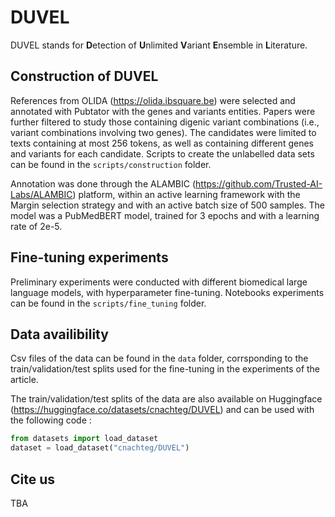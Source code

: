 # DUVEL
DUVEL stands for **D**etection of **U**nlimited **V**ariant **E**nsemble in **L**iterature.

## Construction of DUVEL
References from OLIDA (https://olida.ibsquare.be) were selected and annotated with Pubtator with the genes and variants entities. Papers were further filtered to study those containing digenic variant combinations (i.e., variant combinations involving two genes). The candidates were limited to texts containing at most 256 tokens, as well as containing different genes and variants for each candidate. Scripts to create the unlabelled data sets can be found in the ``scripts/construction`` folder.

Annotation was done through the ALAMBIC (https://github.com/Trusted-AI-Labs/ALAMBIC) platform, within an active learning framework with the Margin selection strategy and with an active batch size of 500 samples. The model was a PubMedBERT model, trained for 3 epochs and with a learning rate of 2e-5.

## Fine-tuning experiments
Preliminary experiments were conducted with different biomedical large language models, with hyperparameter fine-tuning. Notebooks experiments can be found in the ``scripts/fine_tuning`` folder.

## Data availibility
Csv files of the data can be found in the ``data`` folder, corrsponding to the train/validation/test splits used for the fine-tuning in the experiments of the article.

The train/validation/test splits of the data are also available on Huggingface (https://huggingface.co/datasets/cnachteg/DUVEL) and can be used with the following code :

```python
from datasets import load_dataset
dataset = load_dataset("cnachteg/DUVEL")
```

## Cite us
TBA